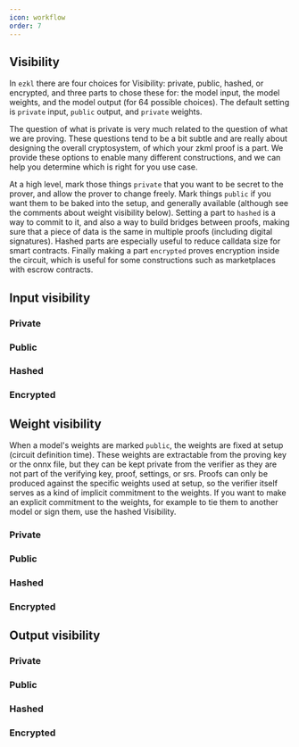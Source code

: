 ```yaml
---
icon: workflow
order: 7
---
```

## Visibility

In `ezkl` there are four choices for Visibility: private, public, hashed, or encrypted, and three parts to chose these for: the model input, the model weights, and the model output (for 64 possible choices). The default setting is `private` input, `public` output, and `private` weights.

The question of what is private is very much related to the question of what we are proving. These questions tend to be a bit subtle and are really about designing the overall cryptosystem, of which your zkml proof is a part. We provide these options to enable many different constructions, and we can help you determine which is right for you use case.

At a high level, mark those things `private` that you want to be secret to the prover, and allow the prover to change freely. Mark things `public` if you want them to be baked into the setup, and generally available (although see the comments about weight visibility below). Setting a part to `hashed` is a way to commit to it, and also a way to build bridges between proofs, making sure that a piece of data is the same in multiple proofs (including digital signatures). Hashed parts are especially useful to reduce calldata size for smart contracts. Finally making a part `encrypted` proves encryption inside the circuit, which is useful for some constructions such as marketplaces with escrow contracts.



## Input visibility

### Private

### Public

### Hashed

### Encrypted




## Weight visibility
When a model's weights are marked `public`, the weights are fixed at setup (circuit definition time). These weights are extractable from the proving key or the onnx file, but they can be kept private from the verifier as they are not part of the verifying key, proof, settings, or srs. Proofs can only be produced against the specific weights used at setup, so the verifier itself serves as a kind of implicit commitment to the weights. If you want to make an explicit commitment to the weights, for example to tie them to another model or sign them, use the hashed Visibility.

### Private

### Public

### Hashed

### Encrypted


## Output visibility

### Private

### Public

### Hashed

### Encrypted

